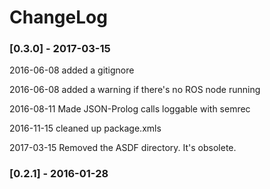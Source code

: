 
ChangeLog
=========

### [0.3.0] - 2017-03-15

2016-06-08 added a gitignore

2016-06-08 added a warning if there's no ROS node running

2016-08-11 Made JSON-Prolog calls loggable with semrec

2016-11-15 cleaned up package.xmls

2017-03-15 Removed the ASDF directory. It's obsolete.


### [0.2.1] - 2016-01-28
